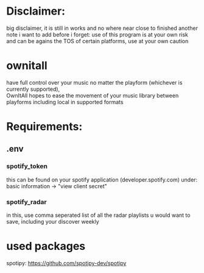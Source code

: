 # Disclaimer:
big disclaimer, it is still in works and no where near close to finished
another note i want to add before i forget: use of this program is at your own risk and can be agains the TOS of certain platforms, use at your own caution

# ownitall 
have full control over your music no matter the playform (whichever is currently supported),  
OwnItAll hopes to ease the movement of your music library between playforms including local in supported formats


# Requirements:
## .env
### spotify_token
this can be found on your spotify application (developer.spotify.com) under:  
    basic information -> "view client secret"
### spotify_radar
in this, use comma seperated list of all the radar playlists u would want to save, including your discover weekly


# used packages
spotipy: https://github.com/spotipy-dev/spotipy